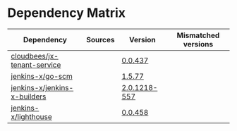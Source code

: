# Dependency Matrix

Dependency | Sources | Version | Mismatched versions
---------- | ------- | ------- | -------------------
[cloudbees/jx-tenant-service](https://github.com/cloudbees/jx-tenant-service) |  | [0.0.437](https://github.com/cloudbees/jx-tenant-service/releases/tag/v0.0.437) | 
[jenkins-x/go-scm](https://github.com/jenkins-x/go-scm) |  | [1.5.77]() | 
[jenkins-x/jenkins-x-builders](https://github.com/jenkins-x/jenkins-x-builders) |  | [2.0.1218-557]() | 
[jenkins-x/lighthouse](https://github.com/jenkins-x/lighthouse) |  | [0.0.458]() | 
